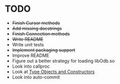 # TODO
* ~~Finish Cursor methods~~
* ~~Add missing docstrings~~
* ~~Finish Connection methods~~
* ~~Write README~~
* Write unit tests
* ~~Implement packaging support~~
* Improve README
* Figure out a better strategy for loading libOdb.so
* Look into callproc
* Look at [Type Objects and Constructors](https://www.python.org/dev/peps/pep-0249/#type-objects-and-constructors)
* Look into auto-commit
